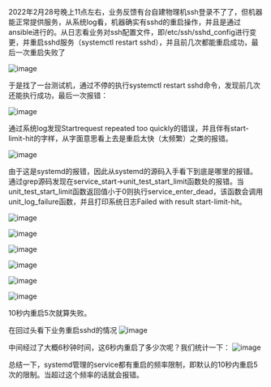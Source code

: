 2022年2月28号晚上11点左右，业务反馈有台自建物理机ssh登录不了了，但机器能正常提供服务，从系统log看，机器确实有sshd的重启操作，并且是通过ansible进行的。从日志看业务对ssh配置文件，即/etc/ssh/sshd_config进行变更，并重启sshd服务（systemctl restart sshd），并且前几次都能重启成功，最后一次重启失败了

![image](https://user-images.githubusercontent.com/36918717/177044580-1046024d-fd12-451b-a8cb-d21601e31372.png)

于是找了一台测试机，通过不停的执行systemctl restart sshd命令，发现前几次还能执行成功，最后一次报错：

![image](https://user-images.githubusercontent.com/36918717/177044590-e5efe4cc-7c84-4fc0-81f0-f4cba89ab175.png)

通过系统log发现Startrequest repeated too quickly的错误，并且伴有start-limit-hit的字样，从字面意思看上去是重启太快（太频繁）之类的报错。

![image](https://user-images.githubusercontent.com/36918717/177044601-f1f8bd10-049d-474e-8537-763eb693779b.png)

由于这是systemd的报错，因此从systemd的源码入手看下到底是哪里的报错。通过grep源码发现在service_start->unit_test_start_limit函数处的报错。当unit_test_start_limit函数返回值小于0则执行service_enter_dead，该函数会调用unit_log_failure函数，并且打印系统日志Failed with result start-limit-hit。

![image](https://user-images.githubusercontent.com/36918717/177044606-35ad959b-e827-4bbd-8754-6d06ecab1632.png)

![image](https://user-images.githubusercontent.com/36918717/177044612-37d1f697-8d99-4b9d-a4a5-cfe375c2b889.png)

![image](https://user-images.githubusercontent.com/36918717/177044617-af927e61-f145-4925-a2c0-16904c9af2b1.png)

![image](https://user-images.githubusercontent.com/36918717/177044627-d3919b4c-4712-4e91-b9b3-5d22f859510e.png)

![image](https://user-images.githubusercontent.com/36918717/177044631-f09af2d1-deeb-4990-ae05-f17a6640326a.png)

![image](https://user-images.githubusercontent.com/36918717/177044636-84296072-1c93-419b-a385-3a8fd5b98c2e.png)

10秒内重启5次就算失败。

在回过头看下业务重启sshd的情况
![image](https://user-images.githubusercontent.com/36918717/177044644-af8194fd-05a6-41ba-a050-085d06a2eb55.png)

中间经过了大概6秒钟时间，这6秒内重启了多少次呢？我们统计一下：
![image](https://user-images.githubusercontent.com/36918717/177044648-8794f81d-0c8c-4801-a64b-cfd6b23603fd.png)


总结一下，systemd管理的service都有重启的频率限制，即默认的10秒内重启5次的限制。当超过这个频率的话就会报错。


